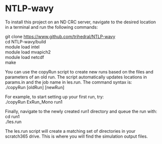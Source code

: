 # NTLP-wavy

To install this project on an ND CRC server, navigate to the desired location
in a terminal and run the following commands:

git clone https://www.github.com/trihedral/NTLP-wavy  
cd NTLP-wavy/build  
module load intel  
module load mvapich2  
module load netcdf  
make  

You can use the copyRun script to create new runs based on the files and
parameters of an old run.  The script automatically updates locations in
params.in and the job name in les.run.  The command syntax is:  
./copyRun [oldRun] [newRun]  

For example, to start setting up your first run, try:  
./copyRun ExRun_Mono run1  

Finally, navigate to the newly created run1 directory and queue the run with:  
cd run1  
./les.run  

The les.run script will create a matching set of directories in your scratch365
drive.  This is where you will find the simulation output files.  
  
